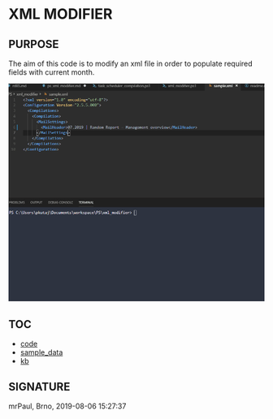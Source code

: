 # XML MODIFIER

## PURPOSE
The aim of this code is to modify an xml file in order to populate required fields with current month. 

![xml_modifier demo](xml_modifier.gif)

## TOC
* [code](xml_modifier.ps1)
* [sample_data](sample.xml)
* [kb](ps_xml_modifier.md)

## SIGNATURE 
mrPaul, Brno, 2019-08-06 15:27:37

